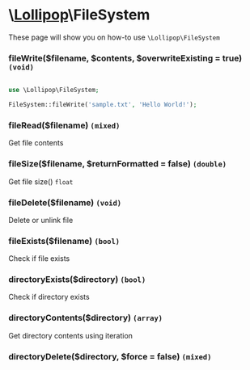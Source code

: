 # \\[Lollipop](http://github.com/4ldrich/lollipop-php)\FileSystem

These page will show you on how-to use ```\Lollipop\FileSystem``` 

### fileWrite($filename, $contents, $overwriteExisting = true) ```(void)```

```php

use \Lollipop\FileSystem;

FileSystem::fileWrite('sample.txt', 'Hello World!');

```

### fileRead($filename) ```(mixed)```
Get file contents

### fileSize($filename, $returnFormatted = false) ```(double)```
Get file size() ```float```

### fileDelete($filename) ```(void)```
Delete or unlink file

### fileExists($filename) ```(bool)```
Check if file exists

### directoryExists($directory) ```(bool)```
Check if directory exists

### directoryContents($directory) ```(array)```
Get directory contents using iteration

### directoryDelete($directory, $force = false) ```(mixed)```
